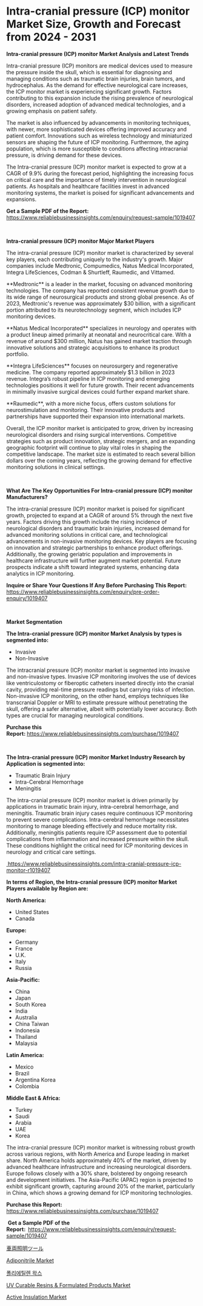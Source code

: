 <p><h1>Intra-cranial pressure (ICP) monitor Market Size, Growth and Forecast from 2024 - 2031</h1></p><p><strong>Intra-cranial pressure (ICP) monitor Market Analysis and Latest Trends</strong></p>
<p><p>Intra-cranial pressure (ICP) monitors are medical devices used to measure the pressure inside the skull, which is essential for diagnosing and managing conditions such as traumatic brain injuries, brain tumors, and hydrocephalus. As the demand for effective neurological care increases, the ICP monitor market is experiencing significant growth. Factors contributing to this expansion include the rising prevalence of neurological disorders, increased adoption of advanced medical technologies, and a growing emphasis on patient safety.</p><p>The market is also influenced by advancements in monitoring techniques, with newer, more sophisticated devices offering improved accuracy and patient comfort. Innovations such as wireless technology and miniaturized sensors are shaping the future of ICP monitoring. Furthermore, the aging population, which is more susceptible to conditions affecting intracranial pressure, is driving demand for these devices.</p><p>The Intra-cranial pressure (ICP) monitor market is expected to grow at a CAGR of 9.9% during the forecast period, highlighting the increasing focus on critical care and the importance of timely intervention in neurological patients. As hospitals and healthcare facilities invest in advanced monitoring systems, the market is poised for significant advancements and expansions.</p></p>
<p><strong>Get a Sample PDF of the Report:&nbsp;</strong> <a href="https://www.reliablebusinessinsights.com/enquiry/request-sample/1019407">https://www.reliablebusinessinsights.com/enquiry/request-sample/1019407</a></p>
<p>&nbsp;</p>
<p><strong>Intra-cranial pressure (ICP) monitor Major Market Players</strong></p>
<p><p>The intra-cranial pressure (ICP) monitor market is characterized by several key players, each contributing uniquely to the industry's growth. Major companies include Medtronic, Compumedics, Natus Medical Incorporated, Integra LifeSciences, Codman & Shurtleff, Raumedic, and Vittamed.</p><p>**Medtronic** is a leader in the market, focusing on advanced monitoring technologies. The company has reported consistent revenue growth due to its wide range of neurosurgical products and strong global presence. As of 2023, Medtronic's revenue was approximately $30 billion, with a significant portion attributed to its neurotechnology segment, which includes ICP monitoring devices.</p><p>**Natus Medical Incorporated** specializes in neurology and operates with a product lineup aimed primarily at neonatal and neurocritical care. With a revenue of around $300 million, Natus has gained market traction through innovative solutions and strategic acquisitions to enhance its product portfolio.</p><p>**Integra LifeSciences** focuses on neurosurgery and regenerative medicine. The company reported approximately $1.3 billion in 2023 revenue. Integra’s robust pipeline in ICP monitoring and emerging technologies positions it well for future growth. Their recent advancements in minimally invasive surgical devices could further expand market share.</p><p>**Raumedic**, with a more niche focus, offers custom solutions for neurostimulation and monitoring. Their innovative products and partnerships have supported their expansion into international markets.</p><p>Overall, the ICP monitor market is anticipated to grow, driven by increasing neurological disorders and rising surgical interventions. Competitive strategies such as product innovation, strategic mergers, and an expanding geographic footprint will continue to play vital roles in shaping the competitive landscape. The market size is estimated to reach several billion dollars over the coming years, reflecting the growing demand for effective monitoring solutions in clinical settings.</p></p>
<p>&nbsp;</p>
<p><strong>What Are The Key Opportunities For Intra-cranial pressure (ICP) monitor Manufacturers?</strong></p>
<p><p>The intra-cranial pressure (ICP) monitor market is poised for significant growth, projected to expand at a CAGR of around 5% through the next five years. Factors driving this growth include the rising incidence of neurological disorders and traumatic brain injuries, increased demand for advanced monitoring solutions in critical care, and technological advancements in non-invasive monitoring devices. Key players are focusing on innovation and strategic partnerships to enhance product offerings. Additionally, the growing geriatric population and improvements in healthcare infrastructure will further augment market potential. Future prospects indicate a shift toward integrated systems, enhancing data analytics in ICP monitoring.</p></p>
<p><strong>Inquire or Share Your Questions If Any Before Purchasing This Report:</strong> <a href="https://www.reliablebusinessinsights.com/enquiry/pre-order-enquiry/1019407">https://www.reliablebusinessinsights.com/enquiry/pre-order-enquiry/1019407</a></p>
<p>&nbsp;</p>
<p><strong>Market Segmentation</strong></p>
<p><strong>The Intra-cranial pressure (ICP) monitor Market Analysis by types is segmented into:</strong></p>
<p><ul><li>Invasive</li><li>Non-Invasive</li></ul></p>
<p><p>The intracranial pressure (ICP) monitor market is segmented into invasive and non-invasive types. Invasive ICP monitoring involves the use of devices like ventriculostomy or fiberoptic catheters inserted directly into the cranial cavity, providing real-time pressure readings but carrying risks of infection. Non-invasive ICP monitoring, on the other hand, employs techniques like transcranial Doppler or MRI to estimate pressure without penetrating the skull, offering a safer alternative, albeit with potentially lower accuracy. Both types are crucial for managing neurological conditions.</p></p>
<p><strong>Purchase this Report:&nbsp;</strong><a href="https://www.reliablebusinessinsights.com/purchase/1019407">https://www.reliablebusinessinsights.com/purchase/1019407</a></p>
<p>&nbsp;</p>
<p><strong>The Intra-cranial pressure (ICP) monitor Market Industry Research by Application is segmented into:</strong></p>
<p><ul><li>Traumatic Brain Injury</li><li>Intra-Cerebral Hemorrhage</li><li>Meningitis</li></ul></p>
<p><p>The intra-cranial pressure (ICP) monitor market is driven primarily by applications in traumatic brain injury, intra-cerebral hemorrhage, and meningitis. Traumatic brain injury cases require continuous ICP monitoring to prevent severe complications. Intra-cerebral hemorrhage necessitates monitoring to manage bleeding effectively and reduce mortality risk. Additionally, meningitis patients require ICP assessment due to potential complications from inflammation and increased pressure within the skull. These conditions highlight the critical need for ICP monitoring devices in neurology and critical care settings.</p></p>
<p><a href="https://www.reliablebusinessinsights.com/intra-cranial-pressure-icp-monitor-r1019407">&nbsp;https://www.reliablebusinessinsights.com/intra-cranial-pressure-icp-monitor-r1019407</a></p>
<p><strong>In terms of Region, the Intra-cranial pressure (ICP) monitor Market Players available by Region are:</strong></p>
<p>
    <p> <strong> North America: </strong>
        <ul>
            <li>United States</li>
            <li>Canada</li>
        </ul>
        </p> 
    <p> <strong> Europe: </strong>
        <ul>
            <li>Germany</li>
            <li>France</li>
            <li>U.K.</li>
            <li>Italy</li>
            <li>Russia</li>
        </ul>
        </p> 
    <p> <strong> Asia-Pacific: </strong>
        <ul>
            <li>China</li>
            <li>Japan</li>
            <li>South Korea</li>
            <li>India</li>
            <li>Australia</li>
            <li>China Taiwan</li>
            <li>Indonesia</li>
            <li>Thailand</li>
            <li>Malaysia</li>
        </ul>
        </p> 
    <p> <strong> Latin America: </strong>
        <ul>
            <li>Mexico</li>
            <li>Brazil</li>
            <li>Argentina Korea</li>
            <li>Colombia</li>
        </ul>
        </p> 
    <p> <strong> Middle East & Africa: </strong>
        <ul>
            <li>Turkey</li>
            <li>Saudi</li>
            <li>Arabia</li>
            <li>UAE</li>
            <li>Korea</li>
        </ul>
    </p>
    </p>
<p><p>The intra-cranial pressure (ICP) monitor market is witnessing robust growth across various regions, with North America and Europe leading in market share. North America holds approximately 40% of the market, driven by advanced healthcare infrastructure and increasing neurological disorders. Europe follows closely with a 30% share, bolstered by ongoing research and development initiatives. The Asia-Pacific (APAC) region is projected to exhibit significant growth, capturing around 20% of the market, particularly in China, which shows a growing demand for ICP monitoring technologies.</p></p>
<p><strong>Purchase this Report: </strong><a href="https://www.reliablebusinessinsights.com/purchase/1019407">https://www.reliablebusinessinsights.com/purchase/1019407</a></p>
<p>&nbsp;<strong>Get a Sample PDF of the Report:&nbsp;&nbsp;</strong><a href="https://www.reliablebusinessinsights.com/enquiry/request-sample/1019407">https://www.reliablebusinessinsights.com/enquiry/request-sample/1019407</a></p>
<p><strong></strong></p>
<p><p><a href="https://medium.com/@chellamarie1962/vehicle-lighting-tool-market-%E3%81%AE%E3%82%B0%E3%83%AD%E3%83%BC%E3%83%90%E3%83%AB%E5%B8%82%E5%A0%B4%E6%A6%82%E8%A6%81%E3%81%AF-%E4%B8%96%E7%95%8C%E3%81%8A%E3%82%88%E3%81%B3%E4%B8%BB%E8%A6%81%E5%B8%82%E5%A0%B4%E3%81%AB%E3%81%8A%E3%81%91%E3%82%8B%E6%A5%AD%E7%95%8C%E3%81%AB%E5%BD%B1%E9%9F%BF%E3%82%92%E4%B8%8E%E3%81%88%E3%82%8B%E4%B8%BB%E8%A6%81%E3%81%AA%E3%83%88%E3%83%AC%E3%83%B3%E3%83%89%E3%81%AB%E3%81%A4%E3%81%84%E3%81%A6-%E7%8B%AC%E8%87%AA%E3%81%AE%E8%A6%96%E7%82%B9%E3%82%92%E6%8F%90%E4%BE%9B%E3%81%97%E3%81%BE%E3%81%99-bf9166062666">車両照明ツール</a></p><p><a href="https://issuu.com/reportprime-2/docs/adiponitrile-market-size-2030.pptx_67af5dd841b6c8">Adiponitrile Market</a></p><p><a href="https://medium.com/@lottiejerde2023/%ED%8F%B4%EB%A6%AC%EC%97%90%ED%8B%B8%EB%A0%8C-%EC%99%81%EC%8A%A4-%EC%8B%9C%EC%9E%A5-%EA%B8%80%EB%A1%9C%EB%B2%8C-%EC%8B%9C%EC%9E%A5-%EC%A0%90%EC%9C%A0%EC%9C%A8-%EB%B0%8F-%EC%88%9C%EC%9C%84-2024-2031%EB%85%84-%EC%A0%84%EC%B2%B4-%ED%8C%90%EB%A7%A4-%EB%B0%8F-%EC%88%98%EC%9A%94-%EC%98%88%EC%B8%A1-a18c9d4055b4">폴리에틸렌 왁스</a></p><p><a href="https://www.linkedin.com/pulse/uv-curable-resins-formulated-products-market-size-growing-cagr-a9kfc?trackingId=UUw27aeGT4q0DRUf7U7Dgg%3D%3D">UV Curable Resins & Formulated Products Market</a></p><p><a href="https://issuu.com/reportprime-2/docs/active-insulation-market-size-2030._89957440d36a80">Active Insulation Market</a></p></p>